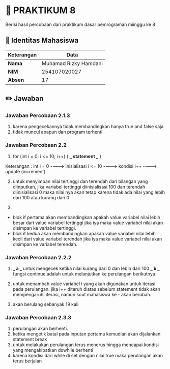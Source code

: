 # 🧪 PRAKTIKUM 8

Berisi hasil percobaan dari praktikum dasar pemrograman miinggu ke 8

## 👤 Identitas Mahasiswa

| Keterangan | Data                  |
| ---------- | --------------------- |
| **Nama**   | Muhamad Rizky Hamdani |
| **NIM**    | 254107020027          |
| **Absen**  | 17                    |

## ✏️ Jawaban

### Jawaban Percobaan 2.1.3

1. karena pengecekannya tidak membandingkan hanya true and false saja
2. tidak muncul apapun dan program terhenti

### Jawaban Percobaan 2.2

1. for (int i = 0; i <= 10; i++) {
   **_ statement _**
   }

Keterangan :
int i = 0 ----> inisialisasi
i <= 10 ----> kondisi
i++ ----> update (increment)

2. untuk menyimpan nilai tertinggi dan terendah dari bilangan yang diinputkan, jika variabel tertinggi diinisialisasi 100 dan terendah diinisialisasi 0 maka nilai nya akan tetap karena tidak ada nilai yang lebih dari 100 atau kurang dari 0

3.

- blok if pertama akan membandingkan apakah value variabel nilai lebih besar dari value variabel tertinggi jika iya maka value variabel nilai akan disimpan ke variabel tertinggi.
- blok if kedua akan membandingkan apakah value variabel nilai lebih kecil dari value variabel terendah jika iya maka value variabel nilai akan disimpan ke variabel terendah.

### Jawaban Percobaan 2.2.2

1.  **_ a _** untuk mengecek ketika nilai kurang dari 0 dan lebih dari 100
    **_ b _** fungsi continue adalah untuk melanjutkan ke perulangan berikutnya

2.  untuk menambah value variabel i yang akan digunakan untuk iterasi pada perulangan. jika i++ ditaruh diatas sebelum statement tidak akan mempengaruhi iterasi, namun sout mahasiswa ke - akan berubah.

3.  akan berulang sebanyak 19 kali

### Jawaban Percobaan 2.3.3

1. perulangan akan berhenti.
2. ketika mengetik batal pada inputan pertama kemudian akan dijalankan statement break
3. untuk melakukan perulangan terus menerus hingga mencapai kondisi yang mengakibatkan dowhile berhenti
4. karena kondisi dari while di set dengan nilai true maka perulangan akan terus berjalan
